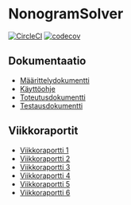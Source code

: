# NonogramSolver
[![CircleCI](https://circleci.com/gh/lchz/NonogramSolver.svg?style=svg)](https://circleci.com/gh/lchz/NonogramSolver)
[![codecov](https://codecov.io/gh/lchz/NonogramSolver/branch/master/graph/badge.svg)](https://codecov.io/gh/lchz/NonogramSolver)

## Dokumentaatio

- [Määrittelydokumentti](https://github.com/lchz/NonogramSolver/blob/master/documentation/Maarittelydokumentti.md)
- [Käyttöohje](https://github.com/lchz/NonogramSolver/blob/master/documentation/kaytto-ohje.md)
- [Toteutusdokumentti]()
- [Testausdokumentti](https://github.com/lchz/NonogramSolver/blob/master/documentation/testausdokumentti.md)


## Viikkoraportit
- [Viikkoraportti 1](https://github.com/lchz/NonogramSolver/blob/master/documentation/Viikkoraportit/viikko-1.md)
- [Viikkoraportti 2](https://github.com/lchz/NonogramSolver/blob/master/documentation/Viikkoraportit/viikko-2.md)
- [Viikkoraportti 3](https://github.com/lchz/NonogramSolver/blob/master/documentation/Viikkoraportit/viikko-3.md)
- [Viikkoraportti 4](https://github.com/lchz/NonogramSolver/blob/master/documentation/Viikkoraportit/viikko-4.md)
- [Viikkoraportti 5](https://github.com/lchz/NonogramSolver/blob/master/documentation/Viikkoraportit/viikko-5.md)
- [Viikkoraportti 6](https://github.com/lchz/NonogramSolver/blob/master/documentation/Viikkoraportit/viikko-6.md)
